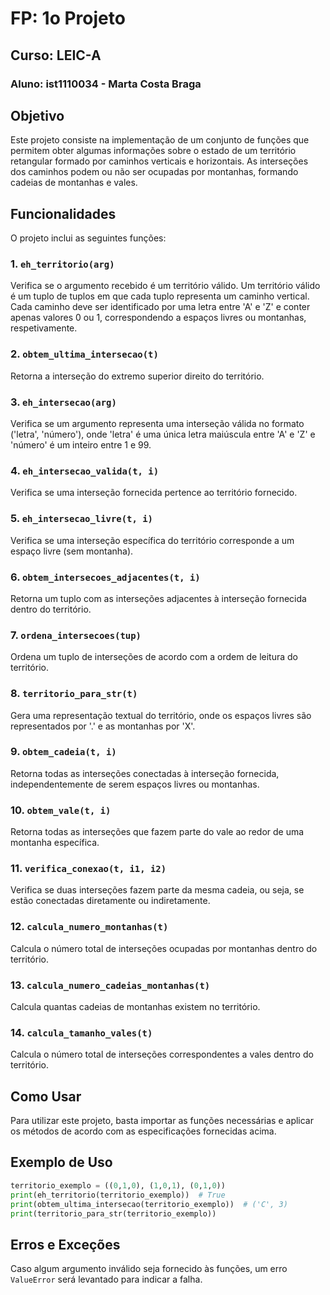 # FP: 1o Projeto

## Curso: LEIC-A

### Aluno: ist1110034 - Marta Costa Braga

## Objetivo

Este projeto consiste na implementação de um conjunto de funções que permitem obter algumas informações sobre o estado de um território retangular formado por caminhos verticais e horizontais. As interseções dos caminhos podem ou não ser ocupadas por montanhas, formando cadeias de montanhas e vales.

## Funcionalidades

O projeto inclui as seguintes funções:

### 1. `eh_territorio(arg)`
Verifica se o argumento recebido é um território válido. Um território válido é um tuplo de tuplos em que cada tuplo representa um caminho vertical. Cada caminho deve ser identificado por uma letra entre 'A' e 'Z' e conter apenas valores 0 ou 1, correspondendo a espaços livres ou montanhas, respetivamente.

### 2. `obtem_ultima_intersecao(t)`
Retorna a interseção do extremo superior direito do território.

### 3. `eh_intersecao(arg)`
Verifica se um argumento representa uma interseção válida no formato ('letra', 'número'), onde 'letra' é uma única letra maiúscula entre 'A' e 'Z' e 'número' é um inteiro entre 1 e 99.

### 4. `eh_intersecao_valida(t, i)`
Verifica se uma interseção fornecida pertence ao território fornecido.

### 5. `eh_intersecao_livre(t, i)`
Verifica se uma interseção específica do território corresponde a um espaço livre (sem montanha).

### 6. `obtem_intersecoes_adjacentes(t, i)`
Retorna um tuplo com as interseções adjacentes à interseção fornecida dentro do território.

### 7. `ordena_intersecoes(tup)`
Ordena um tuplo de interseções de acordo com a ordem de leitura do território.

### 8. `territorio_para_str(t)`
Gera uma representação textual do território, onde os espaços livres são representados por '.' e as montanhas por 'X'.

### 9. `obtem_cadeia(t, i)`
Retorna todas as interseções conectadas à interseção fornecida, independentemente de serem espaços livres ou montanhas.

### 10. `obtem_vale(t, i)`
Retorna todas as interseções que fazem parte do vale ao redor de uma montanha específica.

### 11. `verifica_conexao(t, i1, i2)`
Verifica se duas interseções fazem parte da mesma cadeia, ou seja, se estão conectadas diretamente ou indiretamente.

### 12. `calcula_numero_montanhas(t)`
Calcula o número total de interseções ocupadas por montanhas dentro do território.

### 13. `calcula_numero_cadeias_montanhas(t)`
Calcula quantas cadeias de montanhas existem no território.

### 14. `calcula_tamanho_vales(t)`
Calcula o número total de interseções correspondentes a vales dentro do território.

## Como Usar
Para utilizar este projeto, basta importar as funções necessárias e aplicar os métodos de acordo com as especificações fornecidas acima.

## Exemplo de Uso
```python
territorio_exemplo = ((0,1,0), (1,0,1), (0,1,0))
print(eh_territorio(territorio_exemplo))  # True
print(obtem_ultima_intersecao(territorio_exemplo))  # ('C', 3)
print(territorio_para_str(territorio_exemplo))
```

## Erros e Exceções
Caso algum argumento inválido seja fornecido às funções, um erro `ValueError` será levantado para indicar a falha.



